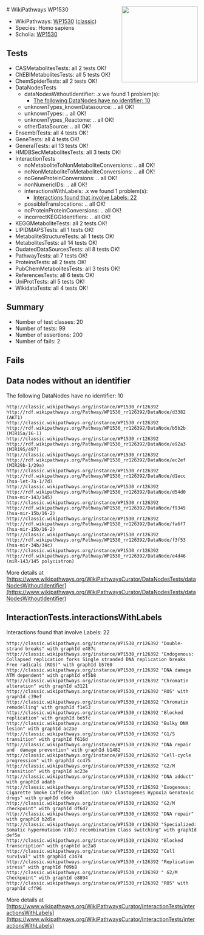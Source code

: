 <img style="float: right; width: 200px" src="https://upload.wikimedia.org/wikipedia/commons/thumb/8/83/Wplogo_with_text_500.png/640px-Wplogo_with_text_500.png" />
# WikiPathways WP1530

* WikiPathways: [WP1530](https://wikipathways.org/pathways/WP1530) ([classic](https://classic.wikipathways.org/instance/WP1530))
* Species: Homo sapiens
* Scholia: [WP1530](https://scholia.toolforge.org/wikipathways/WP1530)
## Tests
* CASMetabolitesTests: all 2 tests OK!
* ChEBIMetabolitesTests: all 5 tests OK!
* ChemSpiderTests: all 2 tests OK!
* DataNodesTests
    * dataNodesWithoutIdentifier: .x we found 1 problem(s):
        * [The following DataNodes have no identifier: 10](#8792c490)
    * unknownTypes_knownDatasource: .. all OK!
    * unknownTypes: .. all OK!
    * unknownTypes_Reactome: .. all OK!
    * otherDataSource: .. all OK!
* EnsemblTests: all 4 tests OK!
* GeneTests: all 4 tests OK!
* GeneralTests: all 13 tests OK!
* HMDBSecMetabolitesTests: all 3 tests OK!
* InteractionTests
    * noMetaboliteToNonMetaboliteConversions: .. all OK!
    * noNonMetaboliteToMetaboliteConversions: .. all OK!
    * noGeneProteinConversions: .. all OK!
    * nonNumericIDs: .. all OK!
    * interactionsWithLabels: .x we found 1 problem(s):
        * [Interactions found that involve Labels: 22](#fe97a8d9)
    * possibleTranslocations: .. all OK!
    * noProteinProteinConversions: .. all OK!
    * incorrectKEGGIdentifiers: .. all OK!
* KEGGMetaboliteTests: all 2 tests OK!
* LIPIDMAPSTests: all 1 tests OK!
* MetaboliteStructureTests: all 1 tests OK!
* MetabolitesTests: all 14 tests OK!
* OudatedDataSourcesTests: all 8 tests OK!
* PathwayTests: all 7 tests OK!
* ProteinsTests: all 2 tests OK!
* PubChemMetabolitesTests: all 3 tests OK!
* ReferencesTests: all 6 tests OK!
* UniProtTests: all 5 tests OK!
* WikidataTests: all 4 tests OK!


## Summary

* Number of test classes: 20
* Number of tests: 99
* Number of assertions: 200
* Number of fails: 2

## Fails

<a name="8792c490" />

## Data nodes without an identifier

The following DataNodes have no identifier: 10
```
http://classic.wikipathways.org/instance/WP1530_rr126392 http://rdf.wikipathways.org/Pathway/WP1530_rr126392/DataNode/d3382 (AKT1)
http://classic.wikipathways.org/instance/WP1530_rr126392 http://rdf.wikipathways.org/Pathway/WP1530_rr126392/DataNode/b5b2b (MIR15a/16-1)
http://classic.wikipathways.org/instance/WP1530_rr126392 http://rdf.wikipathways.org/Pathway/WP1530_rr126392/DataNode/e92a3 (MIR195/497)
http://classic.wikipathways.org/instance/WP1530_rr126392 http://rdf.wikipathways.org/Pathway/WP1530_rr126392/DataNode/ec2ef (MIR29b-1/29a)
http://classic.wikipathways.org/instance/WP1530_rr126392 http://rdf.wikipathways.org/Pathway/WP1530_rr126392/DataNode/d1ecc (hsa-let-7a-1/7d)
http://classic.wikipathways.org/instance/WP1530_rr126392 http://rdf.wikipathways.org/Pathway/WP1530_rr126392/DataNode/d54d0 (hsa-mir-143/145)
http://classic.wikipathways.org/instance/WP1530_rr126392 http://rdf.wikipathways.org/Pathway/WP1530_rr126392/DataNode/f9345 (hsa-mir-15b/16-2)
http://classic.wikipathways.org/instance/WP1530_rr126392 http://rdf.wikipathways.org/Pathway/WP1530_rr126392/DataNode/fa6f7 (hsa-mir-15b/16-2)
http://classic.wikipathways.org/instance/WP1530_rr126392 http://rdf.wikipathways.org/Pathway/WP1530_rr126392/DataNode/f3f53 (hsa-mir-34b/34c)
http://classic.wikipathways.org/instance/WP1530_rr126392 http://rdf.wikipathways.org/Pathway/WP1530_rr126392/DataNode/e4d46 (miR-143/145 polycistron)
```

More details at [https://www.wikipathways.org/WikiPathwaysCurator/DataNodesTests/dataNodesWithoutIdentifier](https://www.wikipathways.org/WikiPathwaysCurator/DataNodesTests/dataNodesWithoutIdentifier)

<a name="fe97a8d9" />

## InteractionTests.interactionsWithLabels

Interactions found that involve Labels: 22
```
http://classic.wikipathways.org/instance/WP1530_rr126392 "Double-strand breaks" with graphId e487c
http://classic.wikipathways.org/instance/WP1530_rr126392 "Endogenous: Collapsed replication forks Single stranded DNA replication breaks Free radicals (ROS)" with graphId b5760
http://classic.wikipathways.org/instance/WP1530_rr126392 "DNA damage ATM dependent" with graphId ef5b8
http://classic.wikipathways.org/instance/WP1530_rr126392 "Chromatin alteration" with graphId a3121
http://classic.wikipathways.org/instance/WP1530_rr126392 "ROS" with graphId c39ef
http://classic.wikipathways.org/instance/WP1530_rr126392 "Chromatin remodelling" with graphId f1e53
http://classic.wikipathways.org/instance/WP1530_rr126392 "Blocked replication" with graphId be5fc
http://classic.wikipathways.org/instance/WP1530_rr126392 "Bulky DNA lesion" with graphId ac2ae
http://classic.wikipathways.org/instance/WP1530_rr126392 "G1/S transition" with graphId f616d
http://classic.wikipathways.org/instance/WP1530_rr126392 "DNA repair and  damage prevention" with graphId b1482
http://classic.wikipathways.org/instance/WP1530_rr126392 "Cell-cycle progression" with graphId cc475
http://classic.wikipathways.org/instance/WP1530_rr126392 "G2/M transition" with graphId ac23e
http://classic.wikipathways.org/instance/WP1530_rr126392 "DNA adduct" with graphId ada6b
http://classic.wikipathways.org/instance/WP1530_rr126392 "Exogenous: Cigarette Smoke Caffeine Radiation (UV) Clastogenes Hypoxia Genotoxic drugs" with graphId c66cb
http://classic.wikipathways.org/instance/WP1530_rr126392 "G2/M checkpoint" with graphId df6d7
http://classic.wikipathways.org/instance/WP1530_rr126392 "DNA repair" with graphId b2d5e
http://classic.wikipathways.org/instance/WP1530_rr126392 "Specialized: Somatic hypermutaion V(D)J recombination Class switching" with graphId def5e
http://classic.wikipathways.org/instance/WP1530_rr126392 "Blocked transcription" with graphId ac2a8
http://classic.wikipathways.org/instance/WP1530_rr126392 "Cell survival" with graphId c3474
http://classic.wikipathways.org/instance/WP1530_rr126392 "Replication stress" with graphId f09b8
http://classic.wikipathways.org/instance/WP1530_rr126392 " G2/M Checkpoint" with graphId e8894
http://classic.wikipathways.org/instance/WP1530_rr126392 "ROS" with graphId cff96
```

More details at [https://www.wikipathways.org/WikiPathwaysCurator/InteractionTests/interactionsWithLabels](https://www.wikipathways.org/WikiPathwaysCurator/InteractionTests/interactionsWithLabels)

